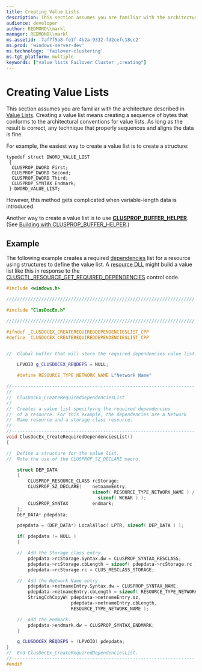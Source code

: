 ```yaml
---
title: Creating Value Lists
description: This section assumes you are familiar with the architecture described in Value Lists.
audience: developer
author: REDMOND\\markl
manager: REDMOND\\markl
ms.assetid: '7af7f5a8-fe1f-4b2a-9332-fd2cefc18cc2'
ms.prod: 'windows-server-dev'
ms.technology: 'failover-clustering'
ms.tgt_platform: multiple
keywords: ["value lists Failover Cluster ,creating"]
---
```


# Creating Value Lists

This section assumes you are familiar with the architecture described in [Value Lists](value-lists.md). Creating a value list means creating a sequence of bytes that conforms to the architectural conventions for value lists. As long as the result is correct, any technique that properly sequences and aligns the data is fine.

For example, the easiest way to create a value list is to create a structure:

``` syntax
typedef struct DWORD_VALUE_LIST
 {
  CLUSPROP_DWORD First;
  CLUSPROP_DWORD Second;
  CLUSPROP_DWORD Third;
  CLUSPROP_SYNTAX Endmark;
 } DWORD_VALUE_LIST;
```

However, this method gets complicated when variable-length data is introduced.

Another way to create a value list is to use [**CLUSPROP\_BUFFER\_HELPER**](clusprop-buffer-helper.md). (See [Building with CLUSPROP\_BUFFER\_HELPER](building-with-clusprop-buffer-helper.md).)

## Example

The following example creates a required [dependencies](resource-dependencies.md) list for a resource using structures to define the value list. A [resource DLL](resource-dlls.md) might build a value list like this in response to the [CLUSCTL\_RESOURCE\_GET\_REQUIRED\_DEPENDENCIES](clusctl-resource-get-required-dependencies.md) control code.


```C++
#include <windows.h>

//////////////////////////////////////////////////////////////////////

#include "ClusDocEx.h"

//////////////////////////////////////////////////////////////////////

#ifndef _CLUSDOCEX_CREATEREQUIREDDEPENDENCIESLIST_CPP
#define _CLUSDOCEX_CREATEREQUIREDDEPENDENCIESLIST_CPP


//  Global buffer that will store the required dependencies value list.

    LPVOID g_CLUSDOCEX_REQDEPS = NULL;

    #define RESOURCE_TYPE_NETWORK_NAME L"Network Name"

//--------------------------------------------------------------------
// 
//  ClusDocEx_CreateRequiredDependenciesList
//
//  Creates a value list specifying the required dependencies
//  of a resource. For this example, the dependencies are a Network
//  Name resource and a storage class resource.
//
//--------------------------------------------------------------------
void ClusDocEx_CreateRequiredDependenciesList()
{

//  Define a structure for the value list.
//  Note the use of the CLUSPROP_SZ_DECLARE macro.

    struct DEP_DATA
    {
        CLUSPROP_RESOURCE_CLASS rcStorage;
        CLUSPROP_SZ_DECLARE(    netnameEntry, 
                                sizeof( RESOURCE_TYPE_NETWORK_NAME ) /
                                  sizeof( WCHAR ) );
        CLUSPROP_SYNTAX         endmark;
    };
    DEP_DATA* pdepdata;

    pdepdata = (DEP_DATA*) LocalAlloc( LPTR, sizeof( DEP_DATA ) );

    if( pdepdata != NULL )
    {

    //  Add the Storage class entry.
        pdepdata->rcStorage.Syntax.dw = CLUSPROP_SYNTAX_RESCLASS;
        pdepdata->rcStorage.cbLength = sizeof( pdepdata->rcStorage.rc );
        pdepdata->rcStorage.rc = CLUS_RESCLASS_STORAGE;

    //  Add the Network Name entry.
        pdepdata->netnameEntry.Syntax.dw = CLUSPROP_SYNTAX_NAME;
        pdepdata->netnameEntry.cbLength = sizeof( RESOURCE_TYPE_NETWORK_NAME );
        StringCchCopyW( pdepdata->netnameEntry.sz, 
                        pdepdata->netnameEntry.cbLength, 
                        RESOURCE_TYPE_NETWORK_NAME );

    //  Add the endmark.
        pdepdata->endmark.dw = CLUSPROP_SYNTAX_ENDMARK;
    }

    g_CLUSDOCEX_REQDEPS = (LPVOID) pdepdata;
}
//  End ClusDocEx_CreateRequiredDependenciesList.
//--------------------------------------------------------------------
#endif
```



 

 




